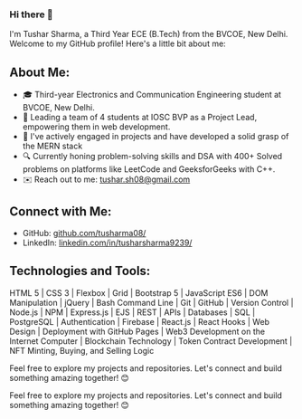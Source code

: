 ### Hi there 👋

I'm Tushar Sharma, a Third Year ECE (B.Tech) from the BVCOE, New Delhi. Welcome to my GitHub profile! Here's a little bit about me:

## About Me:
- 🎓 Third-year Electronics and Communication Engineering student at BVCOE, New Delhi.
- 💼 Leading a team of 4 students at IOSC BVP as a Project Lead, empowering them in web development.
- 🌱 I've actively engaged in projects and have developed a solid grasp of the MERN stack
- 🔍 Currently honing problem-solving skills and DSA with 400+ Solved problems on platforms like LeetCode and GeeksforGeeks with C++.
- ✉️ Reach out to me: [tushar.sh08@gmail.com](mailto:tushar.sh08@gmail.com)

## Connect with Me:
- GitHub: [github.com/tusharma08/](https://github.com/tusharma08/)
- LinkedIn: [linkedin.com/in/tusharsharma9239/](https://www.linkedin.com/in/tusharsharma9239/)

## Technologies and Tools:
HTML 5 | CSS 3 | Flexbox | Grid | Bootstrap 5 | JavaScript ES6 | DOM Manipulation | jQuery | Bash Command Line | Git | GitHub | Version Control | Node.js | NPM | Express.js | EJS | REST | APIs | Databases | SQL | PostgreSQL | Authentication | Firebase | React.js | React Hooks | Web Design | Deployment with GitHub Pages | Web3 Development on the Internet Computer | Blockchain Technology | Token Contract Development | NFT Minting, Buying, and Selling Logic

Feel free to explore my projects and repositories. Let's connect and build something amazing together! 😊


<!---## Languages and Tools:
![Azure](icons/azure.png) ![C](icons/c.png) ![C++](icons/cplusplus.png) ![C#](icons/csharp.png) ![CSS3](icons/css3.png) ![Django](icons/django.png) ![Docker](icons/docker.png) ![DotNet](icons/dotnet.png) ![Figma](icons/figma.png) ![Firebase](icons/firebase.png) ![Flask](icons/flask.png) ![Flutter](icons/flutter.png) ![Git](icons/git.png) ![Heroku](icons/heroku.png) ![HTML5](icons/html5.png) ![Linux](icons/linux.png) ![MongoDB](icons/mongodb.png) ![MySQL](icons/mysql.png) ![OpenCV](icons/opencv.png) ![Pandas](icons/pandas.png) ![PostgreSQL](icons/postgresql.png) ![Postman](icons/postman.png) ![Python](icons/python.png) ![Scikit-Learn](icons/scikit_learn.png) ![Vagrant](icons/vagrant.png)

## GitHub Stats:
<table>
  <tr>
    <td>
      <img src="https://github-readme-stats.vercel.app/api?username=DakshDudeja&show_icons=true&theme=dark&count_private=true" alt="DakshDudeja's GitHub Stats" />
    </td>
    <td>
      <img src="https://github-readme-streak-stats.herokuapp.com/?user=DakshDudeja&theme=dark" alt="DakshDudeja's GitHub Streak" />
    </td>
  </tr>
</table>
--->
Feel free to explore my projects and repositories. Let's connect and build something amazing together! 😊

